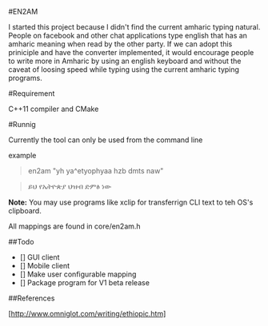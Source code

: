 
#EN2AM

I started this project because I didn't find the current amharic typing natural.
People on facebook and other chat applications type english that has an amharic
meaning when read by the other party. If we can adopt this priniciple and
have the converter implemented, it would encourage people to write more in Amharic
by using an english keyboard and without the caveat of loosing speed while typing using
the current amharic typing programs.

#Requirement

C++11 compiler and CMake

#Runnig

Currently the tool can only be used from the command line

example

>en2am  "yh ya^etyophyaa hzb dmts naw"

>ይህ የኤትዮጵያ ህዝብ ድምፅ ነው 

**Note:** You may use programs like xclip for transferrign CLI text to teh OS's clipboard.

All mappings are found in core/en2am.h

##Todo

- [] GUI client
- [] Mobile client
- [] Make user configurable mapping
- [] Package program for V1 beta release

##References

[http://www.omniglot.com/writing/ethiopic.htm]

